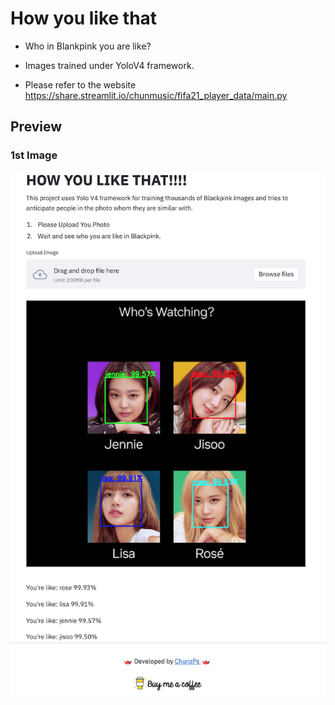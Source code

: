 # How you like that

- Who in Blankpink you are like?

- Images trained under YoloV4 framework.

- Please refer to the website https://share.streamlit.io/chunmusic/fifa21_player_data/main.py

## Preview

### 1st Image

![Image1](https://raw.githubusercontent.com/chunmusic/How-you-like-that/master/screenshot.png)


